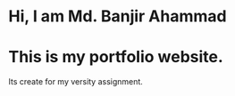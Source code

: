# Hi, I am Md. Banjir Ahammad
# This is my portfolio website. 
 Its create for my versity assignment.
